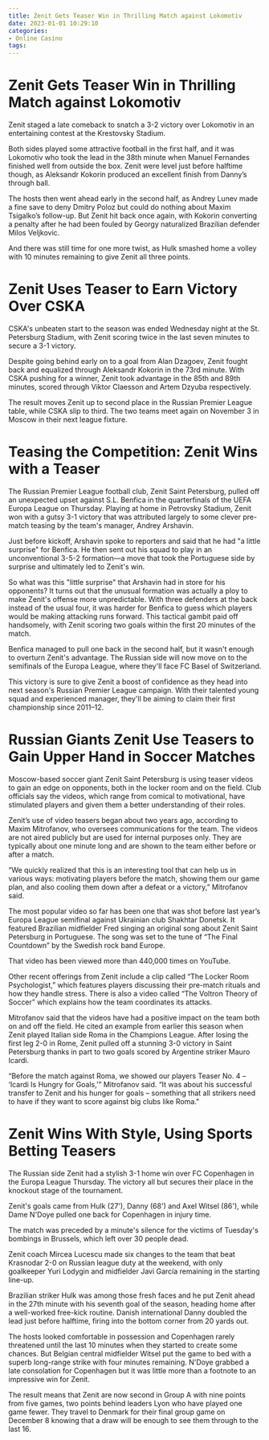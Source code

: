 ```yaml
---
title: Zenit Gets Teaser Win in Thrilling Match against Lokomotiv
date: 2023-01-01 10:29:10
categories:
- Online Casino
tags:
---
```



#  Zenit Gets Teaser Win in Thrilling Match against Lokomotiv

Zenit staged a late comeback to snatch a 3-2 victory over Lokomotiv in an entertaining contest at the Krestovsky Stadium.

Both sides played some attractive football in the first half, and it was Lokomotiv who took the lead in the 38th minute when Manuel Fernandes finished well from outside the box. Zenit were level just before halftime though, as Aleksandr Kokorin produced an excellent finish from Danny’s through ball.

The hosts then went ahead early in the second half, as Andrey Lunev made a fine save to deny Dmitry Poloz but could do nothing about Maxim Tsigalko’s follow-up. But Zenit hit back once again, with Kokorin converting a penalty after he had been fouled by Georgy naturalized Brazilian defender Milos Veljkovic.

And there was still time for one more twist, as Hulk smashed home a volley with 10 minutes remaining to give Zenit all three points.

#  Zenit Uses Teaser to Earn Victory Over CSKA

CSKA's unbeaten start to the season was ended Wednesday night at the St. Petersburg Stadium, with Zenit scoring twice in the last seven minutes to secure a 3-1 victory.

Despite going behind early on to a goal from Alan Dzagoev, Zenit fought back and equalized through Aleksandr Kokorin in the 73rd minute. With CSKA pushing for a winner, Zenit took advantage in the 85th and 89th minutes, scored through Viktor Claesson and Artem Dzyuba respectively.

The result moves Zenit up to second place in the Russian Premier League table, while CSKA slip to third. The two teams meet again on November 3 in Moscow in their next league fixture.

#  Teasing the Competition: Zenit Wins with a Teaser

The Russian Premier League football club, Zenit Saint Petersburg, pulled off an unexpected upset against S.L. Benfica in the quarterfinals of the UEFA Europa League on Thursday. Playing at home in Petrovsky Stadium, Zenit won with a gutsy 3-1 victory that was attributed largely to some clever pre-match teasing by the team's manager, Andrey Arshavin.

Just before kickoff, Arshavin spoke to reporters and said that he had "a little surprise" for Benfica. He then sent out his squad to play in an unconventional 3-5-2 formation—a move that took the Portuguese side by surprise and ultimately led to Zenit's win.

So what was this "little surprise" that Arshavin had in store for his opponents? It turns out that the unusual formation was actually a ploy to make Zenit's offense more unpredictable. With three defenders at the back instead of the usual four, it was harder for Benfica to guess which players would be making attacking runs forward. This tactical gambit paid off handsomely, with Zenit scoring two goals within the first 20 minutes of the match.

Benfica managed to pull one back in the second half, but it wasn't enough to overturn Zenit's advantage. The Russian side will now move on to the semifinals of the Europa League, where they'll face FC Basel of Switzerland.

This victory is sure to give Zenit a boost of confidence as they head into next season's Russian Premier League campaign. With their talented young squad and experienced manager, they'll be aiming to claim their first championship since 2011–12.

#  Russian Giants Zenit Use Teasers to Gain Upper Hand in Soccer Matches

Moscow-based soccer giant Zenit Saint Petersburg is using teaser videos to gain an edge on opponents, both in the locker room and on the field. Club officials say the videos, which range from comical to motivational, have stimulated players and given them a better understanding of their roles.

Zenit’s use of video teasers began about two years ago, according to Maxim Mitrofanov, who oversees communications for the team. The videos are not aired publicly but are used for internal purposes only. They are typically about one minute long and are shown to the team either before or after a match.

“We quickly realized that this is an interesting tool that can help us in various ways: motivating players before the match, showing them our game plan, and also cooling them down after a defeat or a victory,” Mitrofanov said.

The most popular video so far has been one that was shot before last year’s Europa League semifinal against Ukrainian club Shakhtar Donetsk. It featured Brazilian midfielder Fred singing an original song about Zenit Saint Petersburg in Portuguese. The song was set to the tune of “The Final Countdown” by the Swedish rock band Europe.

That video has been viewed more than 440,000 times on YouTube.

Other recent offerings from Zenit include a clip called “The Locker Room Psychologist,” which features players discussing their pre-match rituals and how they handle stress. There is also a video called “The Voltron Theory of Soccer” which explains how the team coordinates its attacks.

Mitrofanov said that the videos have had a positive impact on the team both on and off the field. He cited an example from earlier this season when Zenit played Italian side Roma in the Champions League. After losing the first leg 2-0 in Rome, Zenit pulled off a stunning 3-0 victory in Saint Petersburg thanks in part to two goals scored by Argentine striker Mauro Icardi.

“Before the match against Roma, we showed our players Teaser No. 4 – ‘Icardi Is Hungry for Goals,'” Mitrofanov said. “It was about his successful transfer to Zenit and his hunger for goals – something that all strikers need to have if they want to score against big clubs like Roma."

#  Zenit Wins With Style, Using Sports Betting Teasers

The Russian side Zenit had a stylish 3-1 home win over FC Copenhagen in the Europa League Thursday. The victory all but secures their place in the knockout stage of the tournament.

Zenit's goals came from Hulk (27'), Danny (68') and Axel Witsel (86'), while Dame N'Doye pulled one back for Copenhagen in injury time.

The match was preceded by a minute's silence for the victims of Tuesday's bombings in Brussels, which left over 30 people dead.

Zenit coach Mircea Lucescu made six changes to the team that beat Krasnodar 2-0 on Russian league duty at the weekend, with only goalkeeper Yuri Lodygin and midfielder Javi García remaining in the starting line-up.

 Brazilian striker Hulk was among those fresh faces and he put Zenit ahead in the 27th minute with his seventh goal of the season, heading home after a well-worked free-kick routine. Danish international Danny doubled the lead just before halftime, firing into the bottom corner from 20 yards out.

The hosts looked comfortable in possession and Copenhagen rarely threatened until the last 10 minutes when they started to create some chances. But Belgian central midfielder Witsel put the game to bed with a superb long-range strike with four minutes remaining. N'Doye grabbed a late consolation for Copenhagen but it was little more than a footnote to an impressive win for Zenit.

The result means that Zenit are now second in Group A with nine points from five games, two points behind leaders Lyon who have played one game fewer. They travel to Denmark for their final group game on December 8 knowing that a draw will be enough to see them through to the last 16.